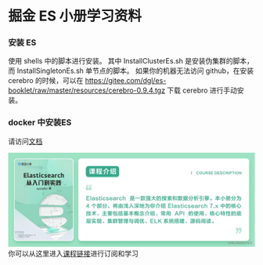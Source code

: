 # 掘金 ES 小册学习资料

### 安装 ES

使用 shells 中的脚本进行安装。
其中 InstallClusterEs.sh 是安装伪集群的脚本，而 InstallSingletonEs.sh 单节点的脚本。
如果你的机器无法访问 github，在安装 cerebro 的时候，可以在 https://gitee.com/dgl/es-booklet/raw/master/resources/cerebro-0.9.4.tgz 下载 cerebro 进行手动安装。


### docker 中安装ES

请访问[文档](https://gitee.com/dgl/es-booklet/blob/master/%E5%9C%A8Docker%E4%B8%AD%E5%AE%89%E8%A3%85ES%E3%80%81Kibana%E3%80%81cerebro.md)


![简介](images/WX20220224-174733.png)
你可以从这里进入[课程链接](https://juejin.cn/book/7054754754529853475)进行订阅和学习